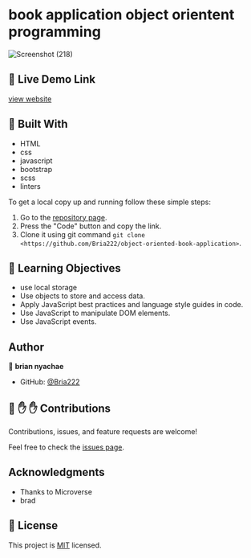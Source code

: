 # book application object orientent programming
![Screenshot (218)](https://user-images.githubusercontent.com/64264883/166104756-62bd0b45-d624-4f2b-913e-0565be38fc06.png)


## :red_circle: Live Demo Link

[view website](https://www.loom.com/share/1ef6d5d7e2684f4d9349466ad8c0225e)



## :hammer: Built With

- HTML
- css
- javascript
- bootstrap
- scss
- linters

To get a local copy up and running follow these simple steps:

1. Go to the [repository page](https://github.com/Bria222/object-oriented-book-application).
2. Press the "Code" button and copy the link.
3. Clone it using git command `git clone <https://github.com/Bria222/object-oriented-book-application>`.

## :blue_book: Learning Objectives

- use local storage
- Use objects to store and access data.
- Apply JavaScript best practices and language style guides in code.
- Use JavaScript to manipulate DOM elements.
- Use JavaScript events.




## Author

👤 **brian nyachae**

- GitHub: [@Bria222](https://github.com/Bria222)





## 🤝 :raised_hand: :raised_hand: Contributions

Contributions, issues, and feature requests are welcome!

Feel free to check the [issues page](https://github.com/Bria222/object-oriented-book-application).



## Acknowledgments

- Thanks to Microverse
- brad


## 📝 License

This project is [MIT](LICENSE) licensed.

